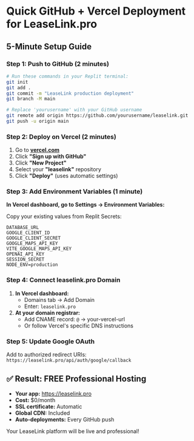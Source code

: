 # Quick GitHub + Vercel Deployment for LeaseLink.pro

## 5-Minute Setup Guide

### Step 1: Push to GitHub (2 minutes)
```bash
# Run these commands in your Replit terminal:
git init
git add .
git commit -m "LeaseLink production deployment"
git branch -M main

# Replace 'yourusername' with your GitHub username
git remote add origin https://github.com/yourusername/leaselink.git
git push -u origin main
```

### Step 2: Deploy on Vercel (2 minutes)
1. Go to **[vercel.com](https://vercel.com)**
2. Click **"Sign up with GitHub"**
3. Click **"New Project"**
4. Select your **"leaselink"** repository
5. Click **"Deploy"** (uses automatic settings)

### Step 3: Add Environment Variables (1 minute)
**In Vercel dashboard, go to Settings → Environment Variables:**

Copy your existing values from Replit Secrets:
```
DATABASE_URL
GOOGLE_CLIENT_ID  
GOOGLE_CLIENT_SECRET
GOOGLE_MAPS_API_KEY
VITE_GOOGLE_MAPS_API_KEY
OPENAI_API_KEY
SESSION_SECRET
NODE_ENV=production
```

### Step 4: Connect leaselink.pro Domain
1. **In Vercel dashboard:**
   - Domains tab → Add Domain
   - Enter: `leaselink.pro`
2. **At your domain registrar:**
   - Add CNAME record: `@` → your-vercel-url
   - Or follow Vercel's specific DNS instructions

### Step 5: Update Google OAuth
Add to authorized redirect URIs:
`https://leaselink.pro/api/auth/google/callback`

## ✅ Result: FREE Professional Hosting

- **Your app:** https://leaselink.pro
- **Cost:** $0/month
- **SSL certificate:** Automatic
- **Global CDN:** Included
- **Auto-deployments:** Every GitHub push

Your LeaseLink platform will be live and professional!